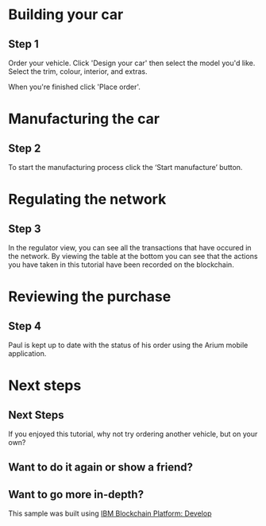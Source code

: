 # Building your car
## Step 1
[//]: # ('LISTENER | ATTRIBUTE | | .tutorial-button | disabled')

Order your vehicle. Click 'Design your car' then select the model you'd like. Select the trim, colour, interior, and extras.

When you're finished click 'Place order'.

[//]: # ('NOTIFICATION | Hello! | Click on the 'Add' icon to bring up the tutorial and begin the demo. | TOP | LEFT | CREATE_WHEN => [ LISTENER | SCOPE | EQUAL | mode | tutorial | OR => [ LISTENER | EVENT | | #reset | click ]] | DESTROY_WHEN => [ LISTENER | EVENT | | #expandContract |  click ]')
[//]: # ('NOTIFICATION |  | If you would like to reset the tutorial and start again at any point, click the icon in the upper right. | TOP | RIGHT | CREATE_WHEN => [ LISTENER | SCOPE | EQUAL | mode | tutorial | OR => [ LISTENER | EVENT | | #reset | click ]] | DESTROY_WHEN => [ LISTENER | EVENT | | #reset |  click ]')

[//]: # ('NOTIFICATION |  | You are now Paul, a consumer interested in ordering a car through the Arium app.  | TOP | LEFT | CREATE_WHEN => [ LISTENER | EVENT | | #expandContract |  click ] | DESTROY_WHEN => []')

[//]: # ('BUTTON | Next Step | /manufacturer-dashboard | ENABLEMENT_RULE => [ REST_EVENT | $class | EQUAL | org.acme.vehicle_network.PlaceOrderEvent]')

# Manufacturing the car
## Step 2
[//]: # ('LISTENER | ATTRIBUTE | | .tutorial-button | disabled')

To start the manufacturing process click the ‘Start manufacture’ button.

[//]: # ('NOTIFICATION | | You are now Mike, the Manufacturing Manager at Arium Logistics. Notice, a new order has been recieved. | TOP | RIGHT | CREATE_WHEN => [] | DESTROY_WHEN => []')

[//]: # ('NOTIFICATION | | As the vehicle is assembled, components like the chassis and interior will be built or installed, and the blockchain assets will be updated. Finally, the vehicle identification number, VIN, can be automatically assigned in accordance with a smart contract, without manual regulator approval, retaining regulatory oversight. | TOP | LEFT | CREATE_WHEN => [ LISTENER | EVENT | manufacturer | .start-manufacture | click ] | DESTROY_WHEN => []')

[//]: # ('BUTTON | Next Step | /regulator-dashboard | ENABLEMENT_RULE => [ REST_EVENT | $class | EQUAL | org.acme.vehicle_network.UpdateOrderStatusEvent | AND => [ REST_EVENT | orderStatus | EQUAL | DELIVERED ]]')

# Regulating the network
## Step 3
In the regulator view, you can see all the transactions that have occured in the network. By viewing the table at the bottom you can see that the actions you have taken in this tutorial have been recorded on the blockchain.

[//]: # ('NOTIFICATION | | You are now Debbie, the VDA Officer at Vehicle & Drivers Authority. You regulate car manufacture using a web-based application that allows you to view the full list of transactions recorded on the blockchain. | TOP | RIGHT | CREATE_WHEN => [] | DESTROY_WHEN => []')

[//]: # ('BUTTON | Next Step | /car-builder | ENABLEMENT_RULE => []')

# Reviewing the purchase
## Step 4
Paul is kept up to date with the status of his order using the Arium mobile application.

[//]: # ('BUTTON | Finish | /car-builder | ENABLEMENT_RULE => []')

# Next steps
## Next Steps
If you enjoyed this tutorial, why not try ordering another vehicle, but on your own?

[//]: # ('INLINE_BUTTON | Order another | FUNCTION => [ startAgain | ARGS => [] ]')

## Want to do it again or show a friend?

[//]: # ('INLINE_BUTTON | Reset tutorial | FUNCTION => [ reset | ARGS => [] ]')

## Want to go more in-depth?
This sample was built using [IBM Blockchain Platform: Develop](https://console.stage1.bluemix.net/docs/services/blockchain/develop.html#develop-the-network)